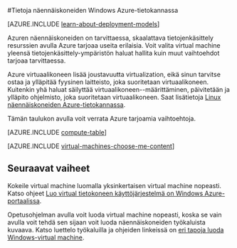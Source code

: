 <properties
    pageTitle="Tietoja Windows näennäiskoneiden | Microsoft Azure"
    description="Lisätietoja perusteet näennäiskoneiden Windows Azure-tietokannassa sekä käyttöönotto-mallien avulla."
    services="virtual-machines-windows"
    documentationCenter=""
    authors="cynthn"
    manager="timlt"
    editor="tysonn"
    tags="azure-resource-manager,azure-service-management"/>

<tags
    ms.service="virtual-machines-windows"
    ms.workload="infrastructure-services"
    ms.tgt_pltfrm="vm-windows"
    ms.devlang="na"
    ms.topic="get-started-article"
    ms.date="09/27/2016"
    ms.author="cynthn"/>

#<a name="about-windows-virtual-machines-in-azure"></a>Tietoja näennäiskoneiden Windows Azure-tietokannassa

[AZURE.INCLUDE [learn-about-deployment-models](../../includes/learn-about-deployment-models-both-include.md)]


Azuren näennäiskoneiden on tarvittaessa, skaalattava tietojenkäsittely resurssien avulla Azure tarjoaa useita erilaisia. Voit valita virtual machine yleensä tietojenkäsittely-ympäristön haluat hallita kuin muut vaihtoehdot tarjoaa tarvittaessa.

Azure virtuaalikoneen lisää joustavuutta virtualization, eikä sinun tarvitse ostaa ja ylläpitää fyysinen laitteisto, joka suoritetaan virtuaalikoneen. Kuitenkin yhä haluat säilyttää virtuaalikoneen--määrittäminen, päivitetään ja ylläpito ohjelmisto, joka suoritetaan virtuaalikoneen. Saat lisätietoja [Linux näennäiskoneiden Azure-tietokannassa](virtual-machines-linux-about.md).

Tämän taulukon avulla voit verrata Azure tarjoamia vaihtoehtoja.

[AZURE.INCLUDE [compute-table](../../includes/compute-options-table.md)]

[AZURE.INCLUDE [virtual-machines-choose-me-content](../../includes/virtual-machines-choose-me-content.md)]


## <a name="next-steps"></a>Seuraavat vaiheet

Kokeile virtual machine luomalla yksinkertaisen virtual machine nopeasti. Katso ohjeet [Luo virtual tietokoneen käyttöjärjestelmä on Windows Azure-portaalissa](virtual-machines-windows-hero-tutorial.md).

Opetusohjelman avulla voit luoda virtual machine nopeasti, koska se vain avulla voit tehdä sen sijaan voit luoda näennäiskoneiden työkaluista kuvaava. Katso luettelo työkaluilla ja ohjeiden linkeissä on [eri tapoja luoda Windows-virtual machine](virtual-machines-windows-creation-choices.md).

